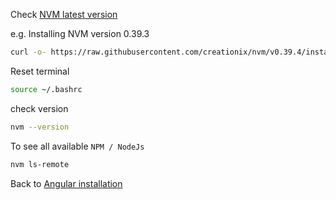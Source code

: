 Check [NVM latest version](https://github.com/nvm-sh/nvm/releases)

e.g. Installing NVM version 0.39.3
```bash
curl -o- https://raw.githubusercontent.com/creationix/nvm/v0.39.4/install.sh | bash
```

Reset terminal
```bash
source ~/.bashrc
```

check version
```bash
nvm --version
```

To see all available `NPM / NodeJs`
```bash
nvm ls-remote
```

Back to [Angular installation](obsidian://open?vault=Obsidian&file=Programming%2FAngular%2FAngular%2F0-%20Installation%20and%20Create%20project)

